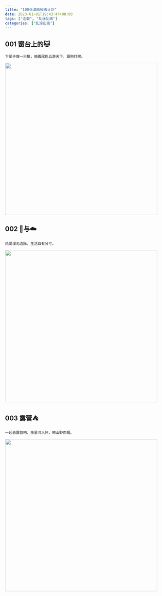 ```yaml
---
title: "100张油画棒画计划"
date: 2023-01-01T19:43:47+08:00
tags: ["连载", "乱涂乱画"]
categories: ["乱涂乱画"]
---
```


## 001 窗台上的🐱  

```
下辈子做一只猫，翘着尾巴云游天下，跟狗打架。
```   

<img src="/images/draw/img.png" alt="" width="500" />  

## 002 🐳与☁️    

```
热爱漫无边际，生活自有分寸。  
```

<img src="/images/draw/img_1.png" alt="" width="500" />  

## 003 露营⛺️ 

```
一起去露营吧，揽星河入怀，拥山野而眠。  
```

<img src="/images/draw/img_2.png" alt="" width="500" />  
